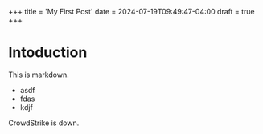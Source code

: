 +++
title = 'My First Post'
date = 2024-07-19T09:49:47-04:00
draft = true
+++
# Intoduction

This is markdown.
- asdf
- fdas
- kdjf

CrowdStrike is down.
